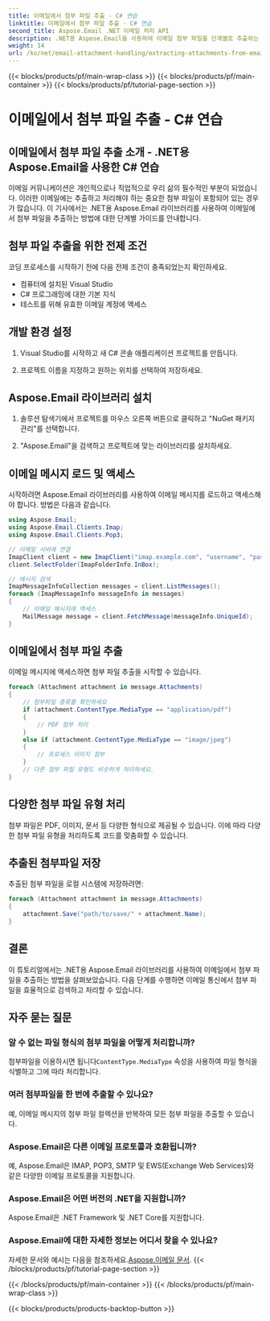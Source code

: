 ```yaml
---
title: 이메일에서 첨부 파일 추출 - C# 연습
linktitle: 이메일에서 첨부 파일 추출 - C# 연습
second_title: Aspose.Email .NET 이메일 처리 API
description: .NET용 Aspose.Email을 사용하여 이메일 첨부 파일을 단계별로 추출하는 방법을 알아보세요. 다양한 형식을 처리하고 쉽게 저장하세요.
weight: 14
url: /ko/net/email-attachment-handling/extracting-attachments-from-email-csharp-walkthrough/
---
```


{{< blocks/products/pf/main-wrap-class >}}
{{< blocks/products/pf/main-container >}}
{{< blocks/products/pf/tutorial-page-section >}}

# 이메일에서 첨부 파일 추출 - C# 연습


## 이메일에서 첨부 파일 추출 소개 - .NET용 Aspose.Email을 사용한 C# 연습

이메일 커뮤니케이션은 개인적으로나 직업적으로 우리 삶의 필수적인 부분이 되었습니다. 이러한 이메일에는 추출하고 처리해야 하는 중요한 첨부 파일이 포함되어 있는 경우가 많습니다. 이 기사에서는 .NET용 Aspose.Email 라이브러리를 사용하여 이메일에서 첨부 파일을 추출하는 방법에 대한 단계별 가이드를 안내합니다.

## 첨부 파일 추출을 위한 전제 조건

코딩 프로세스를 시작하기 전에 다음 전제 조건이 충족되었는지 확인하세요.

- 컴퓨터에 설치된 Visual Studio
- C# 프로그래밍에 대한 기본 지식
- 테스트를 위해 유효한 이메일 계정에 액세스

## 개발 환경 설정

1. Visual Studio를 시작하고 새 C# 콘솔 애플리케이션 프로젝트를 만듭니다.

2. 프로젝트 이름을 지정하고 원하는 위치를 선택하여 저장하세요.

## Aspose.Email 라이브러리 설치

1. 솔루션 탐색기에서 프로젝트를 마우스 오른쪽 버튼으로 클릭하고 "NuGet 패키지 관리"를 선택합니다.

2. "Aspose.Email"을 검색하고 프로젝트에 맞는 라이브러리를 설치하세요.

## 이메일 메시지 로드 및 액세스

시작하려면 Aspose.Email 라이브러리를 사용하여 이메일 메시지를 로드하고 액세스해야 합니다. 방법은 다음과 같습니다.

```csharp
using Aspose.Email;
using Aspose.Email.Clients.Imap;
using Aspose.Email.Clients.Pop3;

// 이메일 서버에 연결
ImapClient client = new ImapClient("imap.example.com", "username", "password");
client.SelectFolder(ImapFolderInfo.InBox);

// 메시지 검색
ImapMessageInfoCollection messages = client.ListMessages();
foreach (ImapMessageInfo messageInfo in messages)
{
    // 이메일 메시지에 액세스
    MailMessage message = client.FetchMessage(messageInfo.UniqueId);
}
```

## 이메일에서 첨부 파일 추출

이메일 메시지에 액세스하면 첨부 파일 추출을 시작할 수 있습니다.

```csharp
foreach (Attachment attachment in message.Attachments)
{
    // 첨부파일 종류를 확인하세요
    if (attachment.ContentType.MediaType == "application/pdf")
    {
        // PDF 첨부 처리
    }
    else if (attachment.ContentType.MediaType == "image/jpeg")
    {
        // 프로세스 이미지 첨부
    }
    // 다른 첨부 파일 유형도 비슷하게 처리하세요.
}
```

## 다양한 첨부 파일 유형 처리

첨부 파일은 PDF, 이미지, 문서 등 다양한 형식으로 제공될 수 있습니다. 이에 따라 다양한 첨부 파일 유형을 처리하도록 코드를 맞춤화할 수 있습니다.

## 추출된 첨부파일 저장

추출된 첨부 파일을 로컬 시스템에 저장하려면:

```csharp
foreach (Attachment attachment in message.Attachments)
{
    attachment.Save("path/to/save/" + attachment.Name);
}
```

## 결론

이 튜토리얼에서는 .NET용 Aspose.Email 라이브러리를 사용하여 이메일에서 첨부 파일을 추출하는 방법을 살펴보았습니다. 다음 단계를 수행하면 이메일 통신에서 첨부 파일을 효율적으로 검색하고 처리할 수 있습니다.

## 자주 묻는 질문

### 알 수 없는 파일 형식의 첨부 파일을 어떻게 처리합니까?

 첨부파일을 이용하시면 됩니다`ContentType.MediaType` 속성을 사용하여 파일 형식을 식별하고 그에 따라 처리합니다.

### 여러 첨부파일을 한 번에 추출할 수 있나요?

예, 이메일 메시지의 첨부 파일 컬렉션을 반복하여 모든 첨부 파일을 추출할 수 있습니다.

### Aspose.Email은 다른 이메일 프로토콜과 호환됩니까?

예, Aspose.Email은 IMAP, POP3, SMTP 및 EWS(Exchange Web Services)와 같은 다양한 이메일 프로토콜을 지원합니다.

### Aspose.Email은 어떤 버전의 .NET을 지원합니까?

Aspose.Email은 .NET Framework 및 .NET Core를 지원합니다.

### Aspose.Email에 대한 자세한 정보는 어디서 찾을 수 있나요?

 자세한 문서와 예시는 다음을 참조하세요.[Aspose.이메일 문서](https://reference.aspose.com/email/net/).
{{< /blocks/products/pf/tutorial-page-section >}}

{{< /blocks/products/pf/main-container >}}
{{< /blocks/products/pf/main-wrap-class >}}

{{< blocks/products/products-backtop-button >}}
